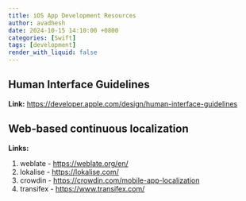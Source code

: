 ```yaml
---
title: iOS App Development Resources
author: avadhesh
date: 2024-10-15 14:10:00 +0800
categories: [Swift]
tags: [development]
render_with_liquid: false
---
```



## Human Interface Guidelines
**Link:** https://developer.apple.com/design/human-interface-guidelines

## Web-based continuous localization
**Links:** 
1. weblate - https://weblate.org/en/
2. lokalise - https://lokalise.com/
3. crowdin - https://crowdin.com/mobile-app-localization
4. transifex - https://www.transifex.com/

